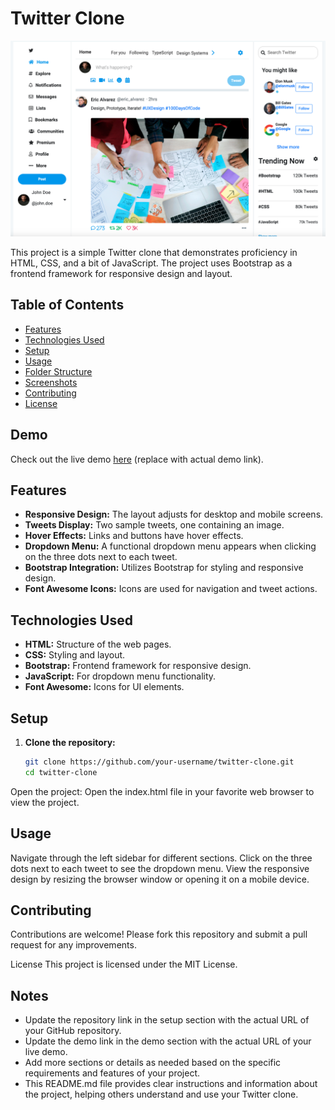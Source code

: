 # Twitter Clone

![Screenshot](https://github.com/Ousman37/twitter-clone/blob/main/Screenshot.jpg?raw=true)

This project is a simple Twitter clone that demonstrates proficiency in HTML, CSS, and a bit of JavaScript. The project uses Bootstrap as a frontend framework for responsive design and layout.

## Table of Contents

- [Features](#features)
- [Technologies Used](#technologies-used)
- [Setup](#setup)
- [Usage](#usage)
- [Folder Structure](#folder-structure)
- [Screenshots](#screenshots)
- [Contributing](#contributing)
- [License](#license)

## Demo

Check out the live demo [here](https://your-demo-link.com) (replace with actual demo link).

## Features

- **Responsive Design:** The layout adjusts for desktop and mobile screens.
- **Tweets Display:** Two sample tweets, one containing an image.
- **Hover Effects:** Links and buttons have hover effects.
- **Dropdown Menu:** A functional dropdown menu appears when clicking on the three dots next to each tweet.
- **Bootstrap Integration:** Utilizes Bootstrap for styling and responsive design.
- **Font Awesome Icons:** Icons are used for navigation and tweet actions.

## Technologies Used

- **HTML:** Structure of the web pages.
- **CSS:** Styling and layout.
- **Bootstrap:** Frontend framework for responsive design.
- **JavaScript:** For dropdown menu functionality.
- **Font Awesome:** Icons for UI elements.

## Setup

1. **Clone the repository:**
   ```bash
   git clone https://github.com/your-username/twitter-clone.git
   cd twitter-clone

 Open the project:
Open the index.html file in your favorite web browser to view the project.


## Usage
Navigate through the left sidebar for different sections.
Click on the three dots next to each tweet to see the dropdown menu.
View the responsive design by resizing the browser window or opening it on a mobile device.

## Contributing
Contributions are welcome! Please fork this repository and submit a pull request for any improvements.

License
This project is licensed under the MIT License.

## Notes
- Update the repository link in the setup section with the actual URL of your GitHub repository.
- Update the demo link in the demo section with the actual URL of your live demo.
- Add more sections or details as needed based on the specific requirements and features of your project.
- This README.md file provides clear instructions and information about the project, helping others understand and use your Twitter clone.


